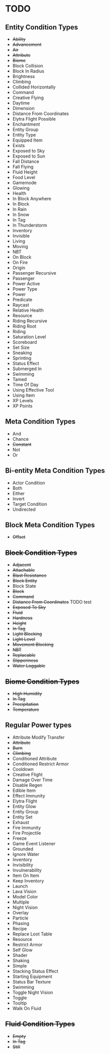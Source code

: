 # TODO

## Entity Condition Types

* ~~Ability~~
* ~~Advancement~~
* ~~Air~~
* ~~Attribute~~
* ~~Biome~~
* Block Collision
* Block In Radius
* Brightness
* Climbing
* Collided Horizontally
* Command
* Creative Flying
* Daytime
* Dimension
* Distance From Coordinates
* Elytra Flight Possible
* Enchantment
* Entity Group
* Entity Type
* Equipped Item
* Exists
* Exposed to Sky
* Exposed to Sun
* Fall Distance
* Fall Flying
* Fluid Height
* Food Level
* Gamemode
* Glowing
* Health
* In Block Anywhere
* In Block
* In Rain
* In Snow
* In Tag
* In Thunderstorm
* Inventory
* Invisible
* Living
* Moving
* NBT
* On Block
* On Fire
* Origin
* Passenger Recursive
* Passenger
* Power Active
* Power Type
* Power
* Predicate
* Raycast
* Relative Health
* Resource
* Riding Recursive
* Riding Root
* Riding
* Saturation Level
* Scoreboard
* Set Size
* Sneaking
* Sprinting
* Status Effect
* Submerged In
* Swimming
* Tamed
* Time Of Day
* Using Effective Tool
* Using Item
* XP Levels
* XP Points

## Meta Condition Types

* And
* Chance
* ~~Constant~~
* Not
* Or

## Bi-entity Meta Condition Types

* Actor Condition
* Both
* Either
* Invert
* Target Condition
* Undirected

## Block Meta Condition Types

* ~~Offset~~

## ~~Block Condition Types~~

* ~~Adjacent~~
* ~~Attachable~~
* ~~Blast Resistance~~
* ~~Block Entity~~
* Block State
* ~~Block~~
* ~~Command~~
* ~~Distance From Coordinates~~ TODO test
* ~~Exposed To Sky~~
* ~~Fluid~~
* ~~Hardness~~
* ~~Height~~
* ~~In Tag~~
* ~~Light Blocking~~
* ~~Light Level~~
* ~~Movement Blocking~~
* ~~NBT~~
* ~~Replacable~~
* ~~Slipperiness~~
* ~~Water Loggable~~

## ~~Biome Condition Types~~

* ~~High Humidity~~
* ~~In Tag~~
* ~~Precipitation~~
* ~~Temperature~~

## Regular Power types

* Attribute Modify Transfer
* ~~Attribute~~
* ~~Burn~~
* ~~Climbing~~
* Conditioned Attribute
* Conditioned Restrict Armor
* Cooldown
* Creative Flight
* Damage Over Time
* Disable Regen
* Edible Item
* Effect Immunity
* Elytra Flight
* Entity Glow
* Entity Group
* Entity Set
* Exhaust
* Fire Immunity
* Fire Projectile
* Freeze
* Game Event Listener
* Grounded
* Ignore Water
* Inventory
* Invisibility
* Invulnerability
* Item On Item
* Keep Inventory
* Launch
* Lava Vision
* Model Color
* Multiple
* Night Vision
* Overlay
* Particle
* Phasing
* Recipe
* Replace Loot Table
* Resource
* Restrict Armor
* Self Glow
* Shader
* Shaking
* Simple
* Stacking Status Effect
* Starting Equipment
* Status Bar Texture
* Swimming
* Toggle Night Vision
* Toggle
* Tooltip
* Walk On Fluid

## ~~Fluid Condition Types~~

* ~~Empty~~
* ~~In Tag~~
* ~~Still~~
